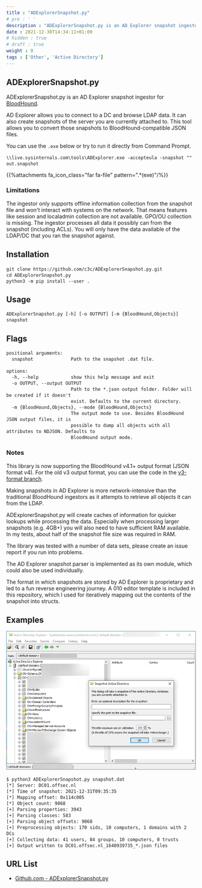 ```yaml
---
title : "ADExplorerSnapshot.py"
# pre : ' '
description : "ADExplorerSnapshot.py is an AD Explorer snapshot ingestor for BloodHound."
date : 2021-12-30T14:34:11+01:00
# hidden : true
# draft : true
weight : 0
tags : ['Other', 'Active Directory']
---
```


## ADExplorerSnapshot.py

ADExplorerSnapshot.py is an AD Explorer snapshot ingestor for [BloodHound](https://bloodhound.readthedocs.io/).

AD Explorer allows you to connect to a DC and browse LDAP data. It can also create snapshots of the server you are currently attached to. This tool allows you to convert those snapshots to BloodHound-compatible JSON files.

You can use the `.exe` below or try to run it directly from Command Prompt.

```plain
\\live.sysinternals.com\tools\ADExplorer.exe -accepteula -snapshot "" out.snapshot
```

{{%attachments fa_icon_class="far fa-file" pattern=".*(exe)"/%}}

### Limitations

The ingestor only supports offline information collection from the snapshot file and won't interact with systems on the network. That means features like session and localadmin collection are not available. GPO/OU collection is missing. The ingestor processes all data it possibly can from the snapshot (including ACLs). You will only have the data available of the LDAP/DC that you ran the snapshot against.

## Installation

```plain
git clone https://github.com/c3c/ADExplorerSnapshot.py.git
cd ADExplorerSnapshot.py
python3 -m pip install --user .
```

## Usage

```plain
ADExplorerSnapshot.py [-h] [-o OUTPUT] [-m {BloodHound,Objects}] snapshot
```

## Flags

```plain
positional arguments:
  snapshot              Path to the snapshot .dat file.

options:
  -h, --help            show this help message and exit
  -o OUTPUT, --output OUTPUT
                        Path to the *.json output folder. Folder will be created if it doesn't
                        exist. Defaults to the current directory.
  -m {BloodHound,Objects}, --mode {BloodHound,Objects}
                        The output mode to use. Besides BloodHound JSON output files, it is
                        possible to dump all objects with all attributes to NDJSON. Defaults to
                        BloodHound output mode.
```

### Notes

This library is now supporting the BloodHound v4.1+ output format (JSON format v4). For the old v3 output format, you can use the code in the [v3-format branch](https://github.com/c3c/ADExplorerSnapshot.py/tree/v3-format).

Making snapshots in AD Explorer is more network-intensive than the traditional BloodHound ingestors as it attempts to retrieve all objects it can from the LDAP.

ADExplorerSnapshot.py will create caches of information for quicker lookups while processing the data. Especially when processing larger snapshots (e.g. 4GB+) you will also need to have sufficient RAM available. In my tests, about half of the snapshot file size was required in RAM.

The library was tested with a number of data sets, please create an issue report if you run into problems.

The AD Explorer snapshot parser is implemented as its own module, which could also be used individually.

The format in which snapshots are stored by AD Explorer is proprietary and led to a fun reverse engineering journey. A 010 editor template is included in this repository, which I used for iteratively mapping out the contents of the snapshot into structs.

## Examples

![Example](images/adexplorer.png)

```plain
$ python3 ADExplorerSnapshot.py snapshot.dat 
[*] Server: DC01.offsec.nl
[*] Time of snapshot: 2021-12-31T09:35:35
[*] Mapping offset: 0x114c005
[*] Object count: 9068
[+] Parsing properties: 3943
[+] Parsing classes: 583
[+] Parsing object offsets: 9068
[+] Preprocessing objects: 170 sids, 10 computers, 1 domains with 2 DCs
[+] Collecting data: 41 users, 84 groups, 10 computers, 0 trusts
[+] Output written to DC01.offsec.nl_1640939735_*.json files
```

## URL List

- [Github.com - ADExplorerSnapshot.py](https://github.com/c3c/ADExplorerSnapshot.py)
